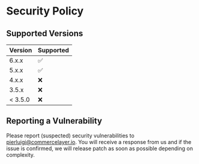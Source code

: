 # Security Policy

## Supported Versions

| Version | Supported          |
| ------- | ------------------ |
| 6.x.x   | :white_check_mark: |
| 5.x.x   | :white_check_mark: |
| 4.x.x   | :x:                |
| 3.5.x   | :x:                |
| < 3.5.0 | :x:                |

## Reporting a Vulnerability

Please report (suspected) security vulnerabilities to <pierluigi@commercelayer.io>.
You will receive a response from us and if the issue is confirmed, we will release patch as soon as possible depending on complexity.
